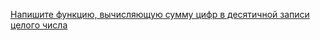 [Напишите функцию, вычисляющую сумму цифр в десятичной записи целого числа](https://github.com/ptrvsrg/NSU_homework_C/tree/master/%D0%A6%D0%B8%D0%BA%D0%BB%D1%8B%20%D0%B8%20%D0%BF%D1%80%D0%BE%D1%81%D1%82%D1%8B%D0%B5%20%D1%82%D0%B8%D0%BF%D1%8B/%D0%A1%D1%83%D0%BC%D0%BC%D0%B0%20%D1%86%D0%B8%D1%84%D1%80%20%D0%B4%D0%B5%D1%81%D1%8F%D1%82%D0%B8%D1%87%D0%BD%D0%BE%D0%B9%20%D0%B7%D0%B0%D0%BF%D0%B8%D1%81%D0%B8%20%D1%86%D0%B5%D0%BB%D0%BE%D0%B3%D0%BE%20%D1%87%D0%B8%D1%81%D0%BB%D0%B0)